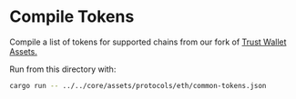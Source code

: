 # Compile Tokens

Compile a list of tokens for supported chains from our fork of [Trust Wallet
Assets.](https://github.com/sealvault/assets)

Run from this directory with:

```bash
cargo run -- ../../core/assets/protocols/eth/common-tokens.json
```
